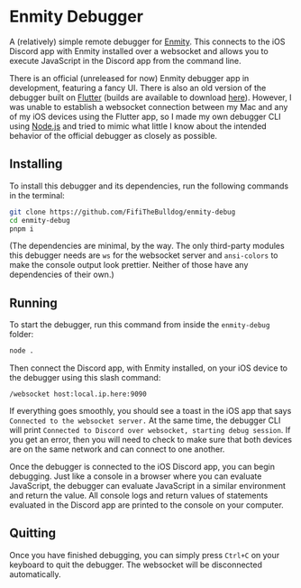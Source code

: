 # Enmity Debugger

A (relatively) simple remote debugger for [Enmity](https://enmity.app). This connects to the iOS Discord app with Enmity installed over a websocket and allows you to execute JavaScript in the Discord app from the command line. 

There is an official (unreleased for now) Enmity debugger app in development, featuring a fancy UI. There is also an old version of the debugger built on [Flutter](https:flutter.dev) (builds are available to download [here](https://github.com/beerpiss/enmitydebugger)). However, I was unable to establish a websocket connection between my Mac and any of my iOS devices using the Flutter app, so I made my own debugger CLI using [Node.js](https://nodejs.org) and tried to mimic what little I know about the intended behavior of the official debugger as closely as possible.

## Installing

To install this debugger and its dependencies, run the following commands in the terminal:

```bash
git clone https://github.com/FifiTheBulldog/enmity-debug
cd enmity-debug
pnpm i
```

(The dependencies are minimal, by the way. The only third-party modules this debugger needs are `ws` for the websocket server and `ansi-colors` to make the console output look prettier. Neither of those have any dependencies of their own.)

## Running

To start the debugger, run this command from inside the `enmity-debug` folder:

```bash
node .
```

Then connect the Discord app, with Enmity installed, on your iOS device to the debugger using this slash command:

```
/websocket host:local.ip.here:9090
```

If everything goes smoothly, you should see a toast in the iOS app that says `Connected to the websocket server.` At the same time, the debugger CLI will print `Connected to Discord over websocket, starting debug session`. If you get an error, then you will need to check to make sure that both devices are on the same network and can connect to one another.

Once the debugger is connected to the iOS Discord app, you can begin debugging. Just like a console in a browser where you can evaluate JavaScript, the debugger can evaluate JavaScript in a similar environment and return the value. All console logs and return values of statements evaluated in the Discord app are printed to the console on your computer.

## Quitting

Once you have finished debugging, you can simply press `Ctrl+C` on your keyboard to quit the debugger. The websocket will be disconnected automatically.
